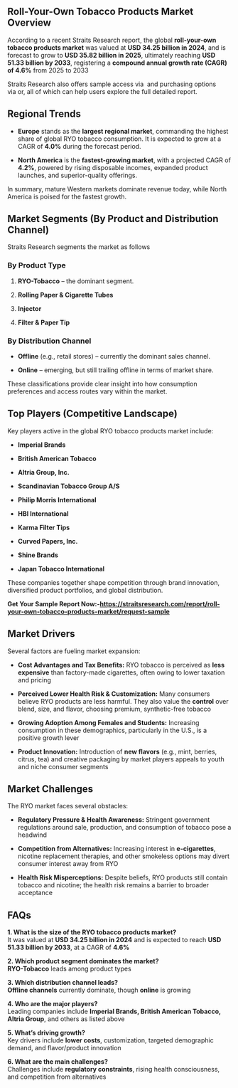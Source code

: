 <h2 data-start="188" data-end="237">Roll-Your-Own Tobacco Products Market Overview</h2>
<p data-start="239" data-end="610">According to a recent Straits Research report, the global <strong data-start="297" data-end="338">roll-your-own tobacco products market</strong> was valued at <strong data-start="353" data-end="382">USD 34.25 billion in 2024</strong>, and is forecast to grow to <strong data-start="411" data-end="440">USD 35.82 billion in 2025</strong>, ultimately reaching <strong data-start="462" data-end="491">USD 51.33 billion by 2033</strong>, registering a <strong data-start="507" data-end="553">compound annual growth rate (CAGR) of 4.6%</strong> from 2025 to 2033&nbsp;</p>
<p data-start="612" data-end="954">Straits Research also offers sample access via &nbsp;and purchasing options via&nbsp;or, all of which can help users explore the full detailed report.</p>
<h2 data-start="961" data-end="979">Regional Trends</h2>
<ul data-start="981" data-end="1477">
<li data-start="981" data-end="1249">
<p data-start="983" data-end="1249"><strong data-start="983" data-end="993">Europe</strong> stands as the <strong data-start="1008" data-end="1035">largest regional market</strong>, commanding the highest share of global RYO tobacco consumption. It is expected to grow at a CAGR of <strong data-start="1175" data-end="1183">4.0%</strong> during the forecast period.</p>
</li>
<li data-start="1253" data-end="1477">
<p data-start="1255" data-end="1477"><strong data-start="1255" data-end="1272">North America</strong> is the <strong data-start="1280" data-end="1306">fastest-growing market</strong>, with a projected CAGR of <strong data-start="1333" data-end="1341">4.2%</strong>, powered by rising disposable incomes, expanded product launches, and superior-quality offerings.</p>
</li>
</ul>
<p data-start="1479" data-end="1591">In summary, mature Western markets dominate revenue today, while North America is poised for the fastest growth.</p>
<h2 data-start="1598" data-end="1654">Market Segments (By Product and Distribution Channel)</h2>
<p data-start="1656" data-end="1742">Straits Research segments the market as follows&nbsp;</p>
<h3 data-start="1744" data-end="1767"><strong data-start="1748" data-end="1767">By Product Type</strong></h3>
<ol data-start="1768" data-end="1891">
<li data-start="1768" data-end="1810">
<p data-start="1771" data-end="1810"><strong data-start="1771" data-end="1786">RYO-Tobacco</strong> &ndash; the dominant segment.</p>
</li>
<li data-start="1811" data-end="1849">
<p data-start="1814" data-end="1849"><strong data-start="1814" data-end="1849">Rolling Paper &amp; Cigarette Tubes</strong></p>
</li>
<li data-start="1850" data-end="1865">
<p data-start="1853" data-end="1865"><strong data-start="1853" data-end="1865">Injector</strong></p>
</li>
<li data-start="1866" data-end="1891">
<p data-start="1869" data-end="1891"><strong data-start="1869" data-end="1891">Filter &amp; Paper Tip</strong></p>
</li>
</ol>
<h3 data-start="1893" data-end="1924"><strong data-start="1897" data-end="1924">By Distribution Channel</strong></h3>
<ul data-start="1925" data-end="2078">
<li data-start="1925" data-end="2000">
<p data-start="1927" data-end="2000"><strong data-start="1927" data-end="1938">Offline</strong> (e.g., retail stores) &ndash; currently the dominant sales channel.</p>
</li>
<li data-start="2001" data-end="2078">
<p data-start="2003" data-end="2078"><strong data-start="2003" data-end="2013">Online</strong> &ndash; emerging, but still trailing offline in terms of market share.</p>
</li>
</ul>
<p data-start="2080" data-end="2198">These classifications provide clear insight into how consumption preferences and access routes vary within the market.</p>
<h2 data-start="2205" data-end="2243">Top Players (Competitive Landscape)</h2>
<p data-start="2245" data-end="2314">Key players active in the global RYO tobacco products market include:</p>
<ul data-start="2315" data-end="2628">
<li data-start="2315" data-end="2336">
<p data-start="2317" data-end="2336"><strong data-start="2317" data-end="2336">Imperial Brands</strong></p>
</li>
<li data-start="2337" data-end="2367">
<p data-start="2339" data-end="2367"><strong data-start="2339" data-end="2367">British American Tobacco</strong></p>
</li>
<li data-start="2368" data-end="2392">
<p data-start="2370" data-end="2392"><strong data-start="2370" data-end="2392">Altria Group, Inc.</strong></p>
</li>
<li data-start="2393" data-end="2429">
<p data-start="2395" data-end="2429"><strong data-start="2395" data-end="2429">Scandinavian Tobacco Group A/S</strong></p>
</li>
<li data-start="2430" data-end="2463">
<p data-start="2432" data-end="2463"><strong data-start="2432" data-end="2463">Philip Morris International</strong></p>
</li>
<li data-start="2464" data-end="2487">
<p data-start="2466" data-end="2487"><strong data-start="2466" data-end="2487">HBI International</strong></p>
</li>
<li data-start="2488" data-end="2511">
<p data-start="2490" data-end="2511"><strong data-start="2490" data-end="2511">Karma Filter Tips</strong></p>
</li>
<li data-start="2512" data-end="2537">
<p data-start="2514" data-end="2537"><strong data-start="2514" data-end="2537">Curved Papers, Inc.</strong></p>
</li>
<li data-start="2538" data-end="2556">
<p data-start="2540" data-end="2556"><strong data-start="2540" data-end="2556">Shine Brands</strong></p>
</li>
<li data-start="2557" data-end="2628">
<p data-start="2559" data-end="2628"><strong data-start="2559" data-end="2590">Japan Tobacco International</strong>&nbsp;</p>
</li>
</ul>
<p data-start="2630" data-end="2755">These companies together shape competition through brand innovation, diversified product portfolios, and global distribution.</p>
<p data-start="2630" data-end="2755"><strong>Get Your Sample Report Now:-<a href="https://straitsresearch.com/report/roll-your-own-tobacco-products-market/request-sample">https://straitsresearch.com/report/roll-your-own-tobacco-products-market/request-sample</a>&nbsp;</strong></p>
<h2 data-start="2762" data-end="2779">Market Drivers</h2>
<p data-start="2781" data-end="2826">Several factors are fueling market expansion:</p>
<ul data-start="2828" data-end="3684">
<li data-start="2828" data-end="3025">
<p data-start="2830" data-end="3025"><strong data-start="2830" data-end="2867">Cost Advantages and Tax Benefits:</strong> RYO tobacco is perceived as <strong data-start="2896" data-end="2914">less expensive</strong> than factory-made cigarettes, often owing to lower taxation and pricing</p>
</li>
<li data-start="3029" data-end="3275">
<p data-start="3031" data-end="3275"><strong data-start="3031" data-end="3079">Perceived Lower Health Risk &amp; Customization:</strong> Many consumers believe RYO products are less harmful. They also value the <strong data-start="3154" data-end="3165">control</strong> over blend, size, and flavor, choosing premium, synthetic-free tobacco&nbsp;</p>
</li>
<li data-start="3277" data-end="3465">
<p data-start="3279" data-end="3465"><strong data-start="3279" data-end="3327">Growing Adoption Among Females and Students:</strong> Increasing consumption in these demographics, particularly in the U.S., is a positive growth lever&nbsp;</p>
</li>
<li data-start="3467" data-end="3684">
<p data-start="3469" data-end="3684"><strong data-start="3469" data-end="3492">Product Innovation:</strong> Introduction of <strong data-start="3509" data-end="3524">new flavors</strong> (e.g., mint, berries, citrus, tea) and creative packaging by market players appeals to youth and niche consumer segments&nbsp;</p>
</li>
</ul>
<h2 data-start="3691" data-end="3711">Market Challenges</h2>
<p data-start="3713" data-end="3752">The RYO market faces several obstacles:</p>
<ul data-start="3754" data-end="4362">
<li data-start="3754" data-end="3941">
<p data-start="3756" data-end="3941"><strong data-start="3756" data-end="3799">Regulatory Pressure &amp; Health Awareness:</strong> Stringent government regulations around sale, production, and consumption of tobacco pose a headwind</p>
</li>
<li data-start="3943" data-end="4164">
<p data-start="3945" data-end="4164"><strong data-start="3945" data-end="3979">Competition from Alternatives:</strong> Increasing interest in <strong data-start="4003" data-end="4019">e-cigarettes</strong>, nicotine replacement therapies, and other smokeless options may divert consumer interest away from RYO&nbsp;</p>
</li>
<li data-start="4166" data-end="4362">
<p data-start="4168" data-end="4362"><strong data-start="4168" data-end="4199">Health Risk Misperceptions:</strong> Despite beliefs, RYO products still contain tobacco and nicotine; the health risk remains a barrier to broader acceptance&nbsp;</p>
</li>
</ul>
<h2 data-start="4369" data-end="4376">FAQs</h2>
<p data-start="4378" data-end="4605"><strong data-start="4378" data-end="4437">1. What is the size of the RYO tobacco products market?</strong><br data-start="4437" data-end="4440" /> It was valued at <strong data-start="4457" data-end="4486">USD 34.25 billion in 2024</strong> and is expected to reach <strong data-start="4512" data-end="4541">USD 51.33 billion by 2033</strong>, at a CAGR of <strong data-start="4556" data-end="4564">4.6%</strong></p>
<p data-start="4607" data-end="4742"><strong data-start="4607" data-end="4657">2. Which product segment dominates the market?</strong><br data-start="4657" data-end="4660" /> <strong data-start="4660" data-end="4675">RYO-Tobacco</strong> leads among product types&nbsp;</p>
<p data-start="4744" data-end="4897"><strong data-start="4744" data-end="4784">3. Which distribution channel leads?</strong><br data-start="4784" data-end="4787" /> <strong data-start="4787" data-end="4807">Offline channels</strong> currently dominate, though <strong data-start="4835" data-end="4845">online</strong> is growing&nbsp;</p>
<p data-start="4899" data-end="5089"><strong data-start="4899" data-end="4932">4. Who are the major players?</strong><br data-start="4932" data-end="4935" /> Leading companies include <strong data-start="4961" data-end="5020">Imperial Brands, British American Tobacco, Altria Group</strong>, and others as listed above</p>
<p data-start="5091" data-end="5274"><strong data-start="5091" data-end="5120">5. What&rsquo;s driving growth?</strong><br data-start="5120" data-end="5123" /> Key drivers include <strong data-start="5143" data-end="5158">lower costs</strong>, customization, targeted demographic demand, and flavor/product innovation</p>
<p data-start="5276" data-end="5465"><strong data-start="5276" data-end="5312">6. What are the main challenges?</strong><br data-start="5312" data-end="5315" /> Challenges include <strong data-start="5334" data-end="5360">regulatory constraints</strong>, rising health consciousness, and competition from alternatives</p>

